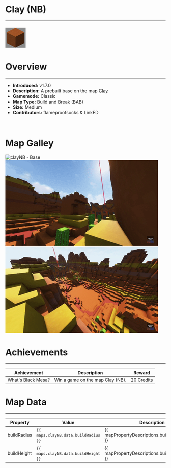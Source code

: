 <!-- replace _map_ with the actual map name -->
<!-- change gamemode type for the Map data description  -->
# Clay (NB)

***

#### ![clayNBicon](../assets/maps/clayNB/clayNB-icon.jpg)

# Overview
***
- **Introduced:** v1.7.0
- **Description:** A prebuilt base on the map [Clay](Clay)
- **Gamemode:** Classic
- **Map Type:** Build and Break (BAB)
- **Size:** Medium
- **Contributors:** flameproofsocks & LinkFD

<br />  

# Map Galley
![clayNB - Base](../assets/maps/clayNB/claynb-base.gif 'Base')
![clayNB - Tower](../assets/maps/clayNB/claynb-tower.gif 'Tower')
![clayNB - Middle](../assets/maps/clayNB/claynb-middle.gif 'Middle')

# Achievements
***

| Achievement | Description | Reward |
| ----- | ----- | ------ |
| What's Black Mesa? | Win a game on the map Clay (NB). | 20 Credits |



# Map Data
***

| Property | Value | Description |
| ----------- | ----------- | ------ |
| buildRadius |`{{ maps.clayNB.data.buildRadius }}`| {{ mapPropertyDescriptions.buildRadius.classic }} |
| buildHeight |`{{ maps.clayNB.data.buildHeight }}`| {{ mapPropertyDescriptions.buildHeight.classic }} |